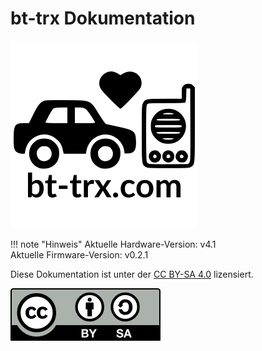 
<h1>bt-trx Dokumentation</h1>

![bt-trx Logo](assets/bt-trx_quadrat.png)

!!! note "Hinweis"
    Aktuelle Hardware-Version: v4.1  
    Aktuelle Firmware-Version: v0.2.1

Diese Dokumentation ist unter der [CC BY-SA 4.0](https://creativecommons.org/licenses/by-sa/4.0/) lizensiert.

![CC-BY-SA](assets/cc-by-sa.svg)  
